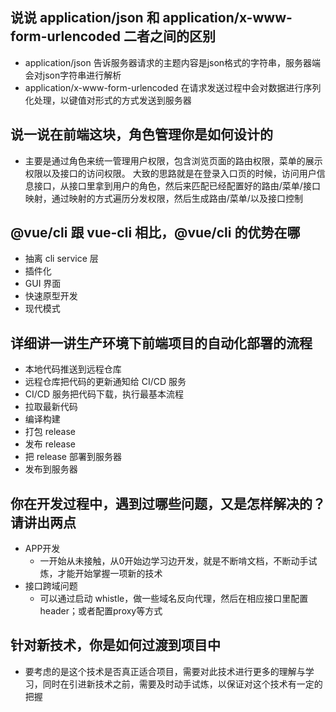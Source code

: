 ## 说说 application/json 和 application/x-www-form-urlencoded 二者之间的区别
- application/json 告诉服务器请求的主题内容是json格式的字符串，服务器端会对json字符串进行解析
- application/x-www-form-urlencoded 在请求发送过程中会对数据进行序列化处理，以键值对形式的方式发送到服务器

## 说一说在前端这块，角色管理你是如何设计的
- 主要是通过角色来统一管理用户权限，包含浏览页面的路由权限，菜单的展示权限以及接口的访问权限。 大致的思路就是在登录入口页的时候，访问用户信息接口，从接口里拿到用户的角色，然后来匹配已经配置好的路由/菜单/接口映射，通过映射的方式遍历分发权限，然后生成路由/菜单/以及接口控制

## @vue/cli 跟 vue-cli 相比，@vue/cli 的优势在哪
- 抽离 cli service 层
- 插件化
- GUI 界面
- 快速原型开发
- 现代模式

## 详细讲一讲生产环境下前端项目的自动化部署的流程
- 本地代码推送到远程仓库
- 远程仓库把代码的更新通知给 CI/CD 服务
- CI/CD 服务把代码下载，执行最基本流程
- 拉取最新代码
- 编译构建
- 打包 release
- 发布 release
- 把 release 部署到服务器
- 发布到服务器

## 你在开发过程中，遇到过哪些问题，又是怎样解决的？请讲出两点
- APP开发
    - 一开始从未接触，从0开始边学习边开发，就是不断啃文档，不断动手试炼，才能开始掌握一项新的技术
- 接口跨域问题
    - 可以通过启动 whistle，做一些域名反向代理，然后在相应接口里配置 header；或者配置proxy等方式

## 针对新技术，你是如何过渡到项目中
- 要考虑的是这个技术是否真正适合项目，需要对此技术进行更多的理解与学习，同时在引进新技术之前，需要及时动手试炼，以保证对这个技术有一定的把握